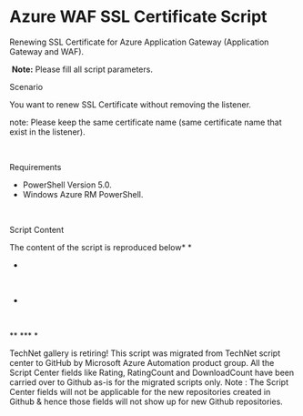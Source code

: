 ﻿Azure WAF SSL Certificate Script
================================

            

Renewing SSL Certificate for Azure Application Gateway (Application Gateway and WAF).


 **Note:** Please fill all script parameters. 

Scenario

You want to renew SSL Certificate without removing the listener.

note: Please keep the same certificate name (same certificate name that exist in the listener).


 

Requirements 

  *  PowerShell Version 5.0. 
  *  Windows Azure RM PowerShell. 

 


Script Content

The content of the script is reproduced below* *

*
 

*

 



** *** *


        
    
TechNet gallery is retiring! This script was migrated from TechNet script center to GitHub by Microsoft Azure Automation product group. All the Script Center fields like Rating, RatingCount and DownloadCount have been carried over to Github as-is for the migrated scripts only. Note : The Script Center fields will not be applicable for the new repositories created in Github & hence those fields will not show up for new Github repositories.
